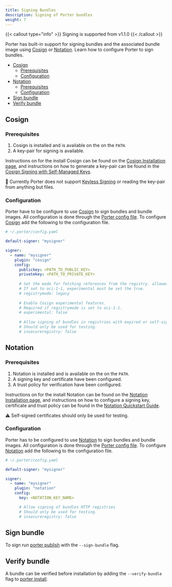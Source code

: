 ```yaml
---
title: Signing Bundles
description: Signing of Porter bundles
weight: 7
---
```


{{< callout type="info" >}}
  Signing is supported from v1.1.0
{{< /callout >}}

Porter has built-in support for signing bundles and the associated bundle image using [Cosign] or [Notation].
Learn how to configure Porter to sign bundles.

- [Cosign](#cosign)
  - [Prerequisites](#prerequisites)
  - [Configuration](#configuration)
- [Notation](#notation)
  - [Prerequisites](#prerequisites-1)
  - [Configuration](#configuration-1)
- [Sign bundle](#sign-bundle)
- [Verify bundle](#verify-bundle)

## Cosign

### Prerequisites

1. Cosign is installed and is available on the on the `PATH`.
2. A key-pair for signing is available.

Instructions on for the install Cosign can be found on the [Cosign Installation page](https://docs.sigstore.dev/cosign/system_config/installation/), and instructions on how to generate a key-pair can be found in the [Cosign Signing with Self-Managed Keys](https://docs.sigstore.dev/cosign/key_management/signing_with_self-managed_keys/).

🚧 Currently Porter does not support [Keyless Signing](https://docs.sigstore.dev/cosign/signing/overview/) or reading the key-pair from anything but files.

### Configuration

Porter have to be configure to use [Cosign] to sign bundles and bundle images. All configuration is done through the [Porter config file](/docs/configuration/configuration/). To configure [Cosign] add the following to the configuration file.

```yaml
# ~/.porter/config.yaml

default-signer: "mysigner"

signer:
  - name: "mysigner"
    plugin: "cosign"
    config:
      publickey: <PATH_TO_PUBLIC_KEY>
      privatekey: <PATH_TO_PRIVATE_KEY>
      
      # Set the mode for fetching references from the registry. allowed: legacy, oci-1-1.
      # If set to oci-1-1, experimental must be set the true.
      # registrymode: legacy
      
      # Enable Cosign experimental features.
      # Required if regsitrymode is set to oci-1-1.
      # experimental: false
      
      # Allow signing of bundles in registries with expired or self-signed certificates.
      # Should only be used for testing.
      # insecureregistry: false
```

## Notation

### Prerequisites

1. Notation is installed and is available on the on the `PATH`.
2. A signing key and certificate have been configured.
3. A trust policy for verification have been configured.

Instructions on for the install Notation can be found on the [Notation Installation page](https://notaryproject.dev/docs/user-guides/installation/cli/), and instructions on how to configure a signing key, certificate and trust policy can be found in the [Notation Quickstart Guide](https://notaryproject.dev/docs/quickstart-guides/quickstart-sign-image-artifact/).

⚠️ Self-signed certificates should only be used for testing.

### Configuration

Porter has to be configured to use [Notation] to sign bundles and bundle images. All configuration is done through the [Porter config file](/docs/configuration/configuration/). To configure [Notation] add the following to the configuration file.

```yaml
# ~/.porter/config.yaml

default-signer: "mysigner"

signer:
  - name: "mysigner"
    plugin: "notation"
    config:
      key: <NOTATION_KEY_NAME>

      # Allow signing of bundles HTTP registries
      # Should only be used for testing.
      # insecureregistry: false
```

## Sign bundle

To sign run [porter publish](/cli/porter_publish/) with the `--sign-bundle` flag.

## Verify bundle

A bundle can be verified before installation by adding the `--verify-bundle` flag to [porter install](/cli/porter_publish/).

[Cosign]: https://docs.sigstore.dev/quickstart/quickstart-cosign/
[Notation]: https://notaryproject.dev/docs/quickstart-guides/quickstart-sign-image-artifact/